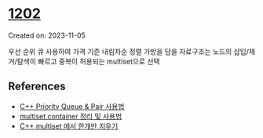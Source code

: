 # [1202](https://www.acmicpc.net/problem/1202)
Created on: 2023-11-05

우선 순위 큐 사용하여 가격 기준 내림차순 정렬
가방을 담을 자료구조는 노드의 삽입/제거/탐색이 빠르고 중복이 허용되는 multiset으로 선택

## References
- [C++ Priority Queue & Pair 사용법](https://8156217.tistory.com/11)
- [multiset container 정리 및 사용법](https://blockdmask.tistory.com/80)
- [C++ multiset 에서 한개만 지우기](https://unluckyjung.github.io/cpp/2020/06/03/Multiset_erase_only_one/)
